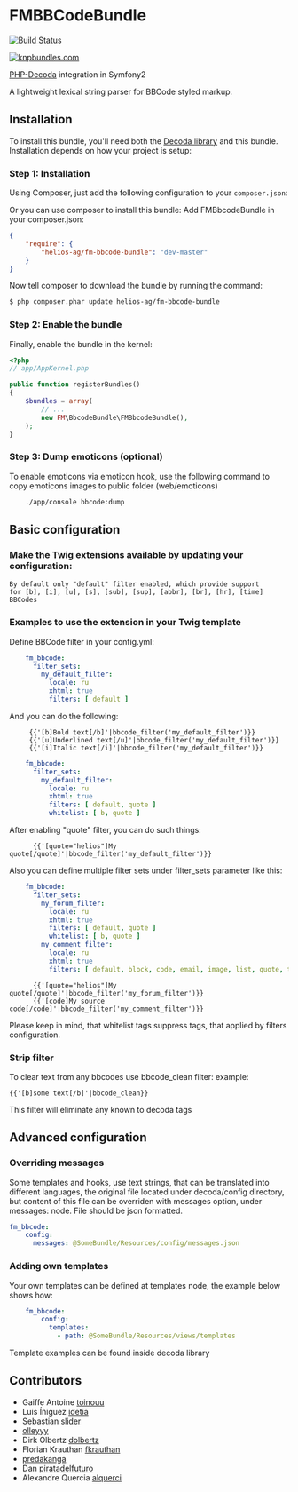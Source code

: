 FMBBCodeBundle
==============

[![Build Status](https://travis-ci.org/helios-ag/FMBbCodeBundle.png?branch=master)](https://travis-ci.org/helios-ag/FMBbCodeBundle)

[![knpbundles.com](http://knpbundles.com/helios-ag/FMBbCodeBundle/badge)](http://knpbundles.com/helios-ag/FMBbCodeBundle)

[PHP-Decoda](https://github.com/milesj/decoda) integration in Symfony2

A lightweight lexical string parser for BBCode styled markup.

## Installation

To install this bundle, you'll need both the [Decoda library](https://github.com/milesj/decoda)
and this bundle. Installation depends on how your project is setup:

### Step 1: Installation

Using Composer, just add the following configuration to your `composer.json`:

Or you can use composer to install this bundle:
Add FMBbcodeBundle in your composer.json:

```json
{
    "require": {
        "helios-ag/fm-bbcode-bundle": "dev-master"
    }
}
```

Now tell composer to download the bundle by running the command:

``` bash
$ php composer.phar update helios-ag/fm-bbcode-bundle
```

### Step 2: Enable the bundle

Finally, enable the bundle in the kernel:

``` php
<?php
// app/AppKernel.php

public function registerBundles()
{
    $bundles = array(
        // ...
        new FM\BbcodeBundle\FMBbcodeBundle(),
    );
}
```
### Step 3: Dump emoticons (optional)

To enable emoticons via emoticon hook, use the following command to copy emoticons images to
public folder (web/emoticons)

``` bash
    ./app/console bbcode:dump
```

## Basic configuration

### Make the Twig extensions available by updating your configuration:

    By default only "default" filter enabled, which provide support
    for [b], [i], [u], [s], [sub], [sup], [abbr], [br], [hr], [time]
    BBCodes

### Examples to use the extension in your Twig template

Define BBCode filter in your config.yml:

``` yaml
    fm_bbcode:
      filter_sets:
        my_default_filter:
          locale: ru
          xhtml: true
          filters: [ default ]
```

And you can do the following:

``` jinja
     {{'[b]Bold text[/b]'|bbcode_filter('my_default_filter')}}
     {{'[u]Underlined text[/u]'|bbcode_filter('my_default_filter')}}
     {{'[i]Italic text[/i]'|bbcode_filter('my_default_filter')}}
```

``` yaml
    fm_bbcode:
      filter_sets:
        my_default_filter:
          locale: ru
          xhtml: true
          filters: [ default, quote ]
          whitelist: [ b, quote ]
```

After enabling "quote" filter, you can do such things:

``` jinja
      {{'[quote="helios"]My quote[/quote]'|bbcode_filter('my_default_filter')}}
```

Also you can define multiple filter sets under filter_sets parameter like this:

``` yaml
    fm_bbcode:
      filter_sets:
        my_forum_filter:
          locale: ru
          xhtml: true
          filters: [ default, quote ]
          whitelist: [ b, quote ]
        my_comment_filter:
          locale: ru
          xhtml: true
          filters: [ default, block, code, email, image, list, quote, text, url, video ]
```

``` jinja
      {{'[quote="helios"]My quote[/quote]'|bbcode_filter('my_forum_filter')}}
      {{'[code]My source code[/code]'|bbcode_filter('my_comment_filter')}}
```

Please keep in mind, that whitelist tags suppress tags, that applied by filters configuration.


### Strip filter
To clear text from any bbcodes use bbcode_clean filter:
example:
``` jinja
{{'[b]some text[/b]'|bbcode_clean}}
```
This filter will eliminate any known to decoda tags


## Advanced configuration

### Overriding messages

Some templates and hooks, use text strings, that can be translated into different languages, the original file
located under decoda/config directory, but content of this file can be overriden with messages option, under
messages: node. File should be json formatted.

```yaml
fm_bbcode:
    config:
      messages: @SomeBundle/Resources/config/messages.json
```

### Adding own templates

Your own templates can be defined at templates node, the example below shows how:
```yaml
    fm_bbcode:
        config:
          templates:
            - path: @SomeBundle/Resources/views/templates
```
Template examples can be found inside decoda library

## Contributors

* Gaiffe Antoine [toinouu](https://github.com/toinouu)
* Luis Íñiguez [idetia](https://github.com/idetia)
* Sebastian [slider](https://github.com/slider)
* [olleyyy](https://github.com/olleyyy)
* Dirk Olbertz [dolbertz](https://github.com/dolbertz)
* Florian Krauthan [fkrauthan](https://github.com/fkrauthan)
* [predakanga](https://github.com/predakanga)
* Dan [piratadelfuturo](https://github.com/piratadelfuturo)
* Alexandre Quercia [alquerci](https://github.com/alquerci)

